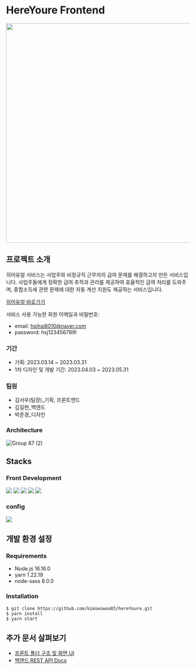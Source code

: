 # HereYoure Frontend
<div align='center'>
<img src="https://github.com/kimseowoo03/hereYoure/assets/102151860/9f24f41c-6dc5-4891-85a3-7d6e442e32ef" width="600" />
</div>

## 프로젝트 소개
히어유얼 서비스는 사업주와 비정규직 근무자의 급여 문제를 해결하고자 만든 서비스입니다. 사업주들에게 정확한 급여 추적과 관리를 제공하여 효율적인 급여 처리를 도와주며, 종합소득세 관련 문제에 대한 자동 계산 지원도 제공하는 서비스입니다.

[히어유얼 바로가기](https://hereyoure.netlify.app/)

서비스 사용 가능한 회원 이메일과 비밀번호:
- email: hsjhsj8010@naver.com
- password: hsj123456789!

### 기간 
- 기획: 2023.03.14 ~ 2023.03.31
- 1차 디자인 및 개발 기간: 2023.04.03 ~ 2023.05.31

### 팀원
- 김서우(팀장)_기획, 프론트엔드
- 김길현_백엔드
- 박준경_디자인

### Architecture
<img src="https://github.com/kimseowoo03/hereYoure/assets/102151860/f5af8396-58d7-4092-822f-36513081e777" alt="Group 87 (2)">

## Stacks
### Front Development
<img src="https://img.shields.io/badge/react-61DAFB?style=for-the-badge&logo=react&logoColor=white"> <img src="https://img.shields.io/badge/reactrouter-CA4245?style=for-the-badge&logo=reactrouter&logoColor=white"> <img src="https://img.shields.io/badge/typescript-3178C6?style=for-the-badge&logo=typescript&logoColor=white"> <img src="https://img.shields.io/badge/scss-CC6699?style=for-the-badge&logo=sass&logoColor=white"> <img src="https://img.shields.io/badge/axios-5A29E4?style=for-the-badge&logo=axios&logoColor=white">

### config
<img src="https://img.shields.io/badge/yarn-2C8EBB?style=for-the-badge&logo=yarn&logoColor=white">

## 개발 환경 설정
### Requirements
* Node.js 16.16.0
* yarn 1.22.19
* node-sass 8.0.0

### Installation

```
$ git clone https://github.com/kimseowoo03/hereYoure.git
$ yarn install
$ yarn start
```
## 추가 문서 살펴보기
- [프론트 폴더 구조 및 화면 UI](https://github.com/kimseowoo03/hereYoure/blob/development/docs/frontend-ui.md)
- [백엔드 REST API Docs](https://github.com/kimseowoo03/hereYoure/blob/development/docs/backend-rest-api.md)
